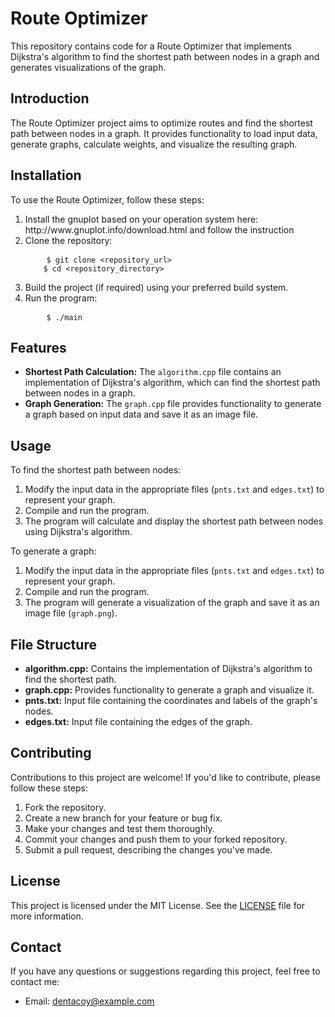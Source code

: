 <h1>Route Optimizer</h1>
<p>This repository contains code for a Route Optimizer that implements Dijkstra's algorithm to find the shortest path 
  between nodes in a graph and generates visualizations of the graph.</p>

<h2>Introduction</h2>
<p>The Route Optimizer project aims to optimize routes and find the shortest path between nodes in a graph. 
  It provides functionality to load input data, generate graphs, calculate weights, and visualize the resulting graph.</p>

<h2>Installation</h2>
<p>To use the Route Optimizer, follow these steps:</p>
<ol>
  <li>Install the gnuplot based on your operation system here: http://www.gnuplot.info/download.html and follow the instruction</li>
  <li>Clone the repository:</li>
  <pre>
    <code>$ git clone &lt;repository_url&gt;
    $ cd &lt;repository_directory&gt;</code></pre>
  <li>Build the project (if required) using your preferred build system.</li>
  <li>Run the program:</li>
  <pre>    <code>$ ./main</code></pre>
</ol>

<h2>Features</h2>
<ul>
  <li>
    <strong>Shortest Path Calculation:</strong> 
    The <code>algorithm.cpp</code> file contains an implementation of Dijkstra's algorithm, which can find the shortest path between nodes in a graph.
  </li>
  <li>
    <strong>Graph Generation:</strong> 
    The <code>graph.cpp</code> file provides functionality to generate a graph based on input data and save it as an image file.
  </li>
</ul>

<h2>Usage</h2>
<p>To find the shortest path between nodes:</p>
<ol>
  <li>Modify the input data in the appropriate files (<code>pnts.txt</code> and <code>edges.txt</code>) to represent your graph.</li>
  <li>Compile and run the program.</li>
  <li>The program will calculate and display the shortest path between nodes using Dijkstra's algorithm.</li>
</ol>

<p>To generate a graph:</p>
<ol>
  <li>Modify the input data in the appropriate files (<code>pnts.txt</code> and <code>edges.txt</code>) to represent your graph.</li>
  <li>Compile and run the program.</li>
  <li>The program will generate a visualization of the graph and save it as an image file (<code>graph.png</code>).</li>
</ol>

<h2>File Structure</h2>
<ul>
  <li><strong>algorithm.cpp:</strong> Contains the implementation of Dijkstra's algorithm to find the shortest path.</li>
  <li><strong>graph.cpp:</strong> Provides functionality to generate a graph and visualize it.</li>
  <li><strong>pnts.txt:</strong> Input file containing the coordinates and labels of the graph's nodes.</li>
  <li><strong>edges.txt:</strong> Input file containing the edges of the graph.</li>
</ul>

<h2>Contributing</h2>
<p>Contributions to this project are welcome! If you'd like to contribute, please follow these steps:</p>
<ol>
  <li>Fork the repository.</li>
  <li>Create a new branch for your feature or bug fix.</li>
  <li>Make your changes and test them thoroughly.</li>
  <li>Commit your changes and push them to your forked repository.</li>
  <li>Submit a pull request, describing the changes you've made.</li>
</ol>

<h2>License</h2>
<p>This project is licensed under the MIT License. See the <a href="LICENSE">LICENSE</a> file for more information.</p>

<h2>Contact</h2>
<p>If you have any questions or suggestions regarding this project, feel free to contact me:</p>
<ul>
  <li>Email: <a href="mailto:your_email@example.com">dentacoy@example.com</a></li>
</ul>
